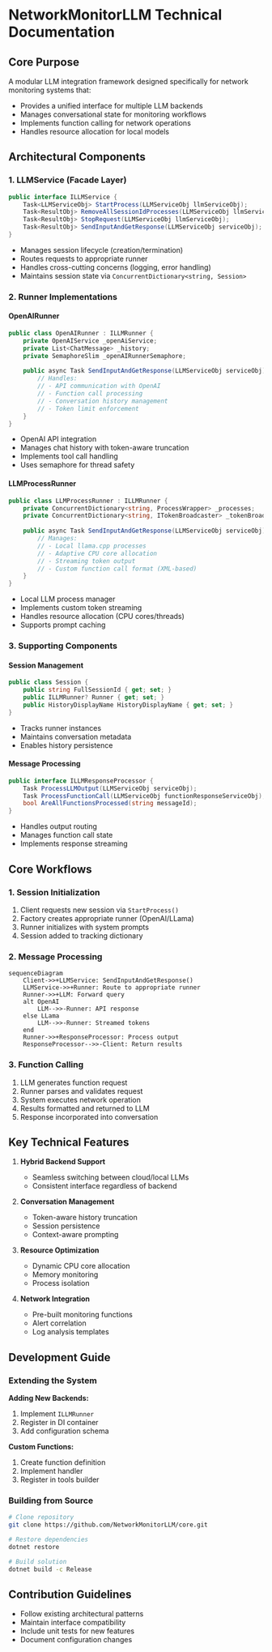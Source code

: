 
# NetworkMonitorLLM Technical Documentation

## Core Purpose
A modular LLM integration framework designed specifically for network monitoring systems that:
- Provides a unified interface for multiple LLM backends
- Manages conversational state for monitoring workflows
- Implements function calling for network operations
- Handles resource allocation for local models

## Architectural Components

### 1. LLMService (Facade Layer)
```csharp
public interface ILLMService {
    Task<LLMServiceObj> StartProcess(LLMServiceObj llmServiceObj);
    Task<ResultObj> RemoveAllSessionIdProcesses(LLMServiceObj llmServiceObj);
    Task<ResultObj> StopRequest(LLMServiceObj llmServiceObj);
    Task<ResultObj> SendInputAndGetResponse(LLMServiceObj serviceObj);
}
````

* Manages session lifecycle (creation/termination)
* Routes requests to appropriate runner
* Handles cross-cutting concerns (logging, error handling)
* Maintains session state via `ConcurrentDictionary<string, Session>`

### 2. Runner Implementations

#### OpenAIRunner

```csharp
public class OpenAIRunner : ILLMRunner {
    private OpenAIService _openAiService;
    private List<ChatMessage> _history;
    private SemaphoreSlim _openAIRunnerSemaphore;
    
    public async Task SendInputAndGetResponse(LLMServiceObj serviceObj) {
        // Handles:
        // - API communication with OpenAI
        // - Function call processing
        // - Conversation history management
        // - Token limit enforcement
    }
}
```

* OpenAI API integration
* Manages chat history with token-aware truncation
* Implements tool call handling
* Uses semaphore for thread safety

#### LLMProcessRunner

```csharp
public class LLMProcessRunner : ILLMRunner {
    private ConcurrentDictionary<string, ProcessWrapper> _processes;
    private ConcurrentDictionary<string, ITokenBroadcaster> _tokenBroadcasters;
    
    public async Task SendInputAndGetResponse(LLMServiceObj serviceObj) {
        // Manages:
        // - Local llama.cpp processes
        // - Adaptive CPU core allocation
        // - Streaming token output
        // - Custom function call format (XML-based)
    }
}
```

* Local LLM process manager
* Implements custom token streaming
* Handles resource allocation (CPU cores/threads)
* Supports prompt caching

### 3. Supporting Components

#### Session Management

```csharp
public class Session {
    public string FullSessionId { get; set; }
    public ILLMRunner? Runner { get; set; }
    public HistoryDisplayName HistoryDisplayName { get; set; }
}
```

* Tracks runner instances
* Maintains conversation metadata
* Enables history persistence

#### Message Processing

```csharp
public interface ILLMResponseProcessor {
    Task ProcessLLMOutput(LLMServiceObj serviceObj);
    Task ProcessFunctionCall(LLMServiceObj functionResponseServiceObj);
    bool AreAllFunctionsProcessed(string messageId);
}
```

* Handles output routing
* Manages function call state
* Implements response streaming

## Core Workflows

### 1. Session Initialization

1. Client requests new session via `StartProcess()`
2. Factory creates appropriate runner (OpenAI/LLama)
3. Runner initializes with system prompts
4. Session added to tracking dictionary

### 2. Message Processing

```mermaid
sequenceDiagram
    Client->>+LLMService: SendInputAndGetResponse()
    LLMService->>+Runner: Route to appropriate runner
    Runner->>+LLM: Forward query
    alt OpenAI
        LLM-->>-Runner: API response
    else LLama
        LLM-->>-Runner: Streamed tokens
    end
    Runner->>+ResponseProcessor: Process output
    ResponseProcessor-->>-Client: Return results
```

### 3. Function Calling

1. LLM generates function request
2. Runner parses and validates request
3. System executes network operation
4. Results formatted and returned to LLM
5. Response incorporated into conversation

## Key Technical Features

1. **Hybrid Backend Support**

   * Seamless switching between cloud/local LLMs
   * Consistent interface regardless of backend

2. **Conversation Management**

   * Token-aware history truncation
   * Session persistence
   * Context-aware prompting

3. **Resource Optimization**

   * Dynamic CPU core allocation
   * Memory monitoring
   * Process isolation

4. **Network Integration**

   * Pre-built monitoring functions
   * Alert correlation
   * Log analysis templates

## Development Guide

### Extending the System

**Adding New Backends:**

1. Implement `ILLMRunner`
2. Register in DI container
3. Add configuration schema

**Custom Functions:**

1. Create function definition
2. Implement handler
3. Register in tools builder

### Building from Source

```bash
# Clone repository
git clone https://github.com/NetworkMonitorLLM/core.git

# Restore dependencies
dotnet restore

# Build solution
dotnet build -c Release
```

## Contribution Guidelines

* Follow existing architectural patterns
* Maintain interface compatibility
* Include unit tests for new features
* Document configuration changes


